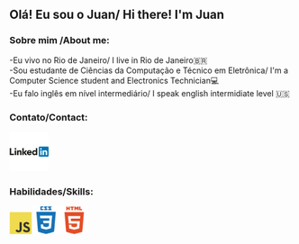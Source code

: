 ## Olá! Eu sou o Juan/ Hi there! I'm Juan


### Sobre mim /About me:
-Eu vivo no Rio de Janeiro/ I live in Rio de Janeiro:brazil:<br>
-Sou estudante de Ciências da Computação e Técnico em Eletrônica/ I'm a Computer Science student and Electronics Technician:computer:<br>
-Eu falo inglês em nível intermediário/ I speak english intermidiate level :us:

### Contato/Contact:
<a href="https://www.linkedin.com/in/juandefranca/">

<img src="https://raw.githubusercontent.com/devicons/devicon/master/icons/linkedin/linkedin-original-wordmark.svg" alt="linkedin perfil" width="70" height="70">

</a>

### Habilidades/Skills:

<img src="https://raw.githubusercontent.com/devicons/devicon/master/icons/javascript/javascript-original.svg" alt="javascripticone" width="40" height="40"><img src="https://raw.githubusercontent.com/devicons/devicon/master/icons/css3/css3-plain-wordmark.svg" alt="cssincone" width="50" height="50"><img src="https://raw.githubusercontent.com/devicons/devicon/master/icons/html5/html5-plain-wordmark.svg" alt="htmlicone" width="50" height="50">
